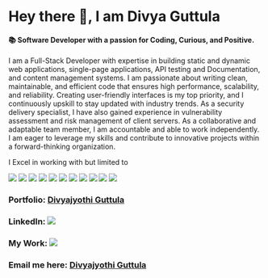 # Hey there 👋, I am Divya Guttula

<h4> 📚 Software Developer with a passion for Coding, Curious, and Positive.</h4>

<p>I am a Full-Stack Developer with expertise in building static and dynamic web applications, single-page applications, API testing and Documentation, and content management systems. I am passionate about writing clean, maintainable, and efficient code that ensures high performance, scalability, and reliability. Creating user-friendly interfaces is my top priority, and I continuously upskill to stay updated with industry trends. As a security delivery specialist, I have also gained experience in vulnerability assessment and risk management of client servers. As a collaborative and adaptable team member, I am accountable and able to work independently.
I am eager to leverage my skills and contribute to innovative projects within a forward-thinking organization.</p>

<p>I Excel in working with but limited to </p> 
<img src="https://github.com/user-attachments/assets/c7367b2e-d33c-4ec2-bee3-025ded008b71"/> 
<img src="https://github.com/user-attachments/assets/9e23237b-8f62-4c7f-90ff-b75ed62909e6"/> 
<img src="https://github.com/user-attachments/assets/5fe61e33-3ed1-48c4-9d70-2bd3fd2ee547"/> 
<img src="https://github.com/user-attachments/assets/202bfe45-a86d-44ce-a091-d68c3a0e13b3"/> 
<img src="https://github.com/user-attachments/assets/226a3e11-eadd-487e-a993-aff83e78bb26"/> 
<img src="https://github.com/user-attachments/assets/79fbec10-aa23-4a9d-ba29-5e2d180d7d82"/> 
<img src="https://github.com/user-attachments/assets/c76e9895-cea6-485c-81c0-414b34a3e5f8"/> 
<img src="https://github.com/user-attachments/assets/7febc7d2-4b5e-4496-baa2-f3ffbb837eb2"/> 
<img src="https://github.com/user-attachments/assets/7c7fbaf4-1b66-4617-ac66-c572ea806b3c"/>
<img src="https://github.com/user-attachments/assets/249e7d31-846b-4535-b27e-d07847e74ade"/>
<img src="https://cdn-images-1.medium.com/v2/resize:fill:60:60/1*TD1P0HtIH9zF0UEH28zYtw.png"/> 







  
  <h3> Portfolio: <a href="https://divyajyothiguttula.netlify.app/"> Divyajyothi Guttula </a> </h3>
<h3> LinkedIn: <a href="https://www.linkedin.com/in/divya-jyothi-guttula"> <img src="https://img.icons8.com/fluency/30/000000/linkedin.png"/> </a></h3>
<h3>My Work: <a href="https://github.com/Divyajg?tab=repositories"><img src="https://img.icons8.com/ios-glyphs/30/000000/github.png"/> <a/></h3>
  <h3>Email me here: <a href="mailto:divyajg@outlook.com">Divyajyothi Guttula</a></h3>
